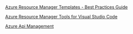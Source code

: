 [Azure Resource Manager Templates - Best Practices Guide](https://github.com/Azure/azure-quickstart-templates/blob/master/1-CONTRIBUTION-GUIDE/best-practices.md)

[Azure Resource Manager Tools for Visual Studio Code](https://marketplace.visualstudio.com/items?itemName=msazurermtools.azurerm-vscode-tools)

[Azure Api Management](https://blog.eldert.net/api-management-ci-cd-using-arm-templates-api-management-instance/)
